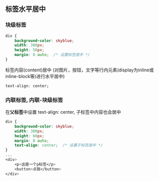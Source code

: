 ## 标签水平居中

### 块级标签

```css
div {
    background-color: skyblue;
    width: 300px;
    height: 50px;
    margin: 0 auto;  /* 设置标签居中 */
}
```

标签内容(content)居中 (对图片，按钮，文字等行内元素(display为inline或inline-block等)进行水平居中)

```css
text-align: center;
```



### 内联标签, 内联-块级标签

在**父标签**中设置 text-align: center, 子标签中内容也会居中

```css
div {
    background-color: skyblue;
    width: 300px;
    height: 60px;
    margin: 0 auto;
    text-align: center;  /* 设置子标签居中 */
}
...
<div>
    <p>这是一个p标签</p>
    <button>点我</button>
</div>
```

### 


